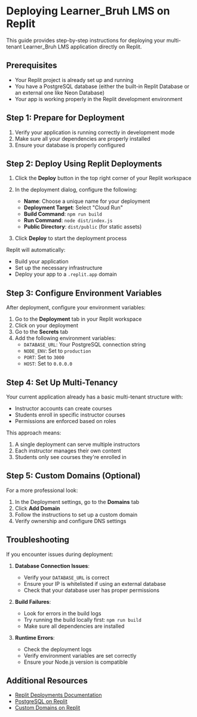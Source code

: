 # Deploying Learner_Bruh LMS on Replit

This guide provides step-by-step instructions for deploying your multi-tenant Learner_Bruh LMS application directly on Replit.

## Prerequisites

- Your Replit project is already set up and running
- You have a PostgreSQL database (either the built-in Replit Database or an external one like Neon Database)
- Your app is working properly in the Replit development environment

## Step 1: Prepare for Deployment

1. Verify your application is running correctly in development mode
2. Make sure all your dependencies are properly installed
3. Ensure your database is properly configured

## Step 2: Deploy Using Replit Deployments

1. Click the **Deploy** button in the top right corner of your Replit workspace
2. In the deployment dialog, configure the following:
   - **Name**: Choose a unique name for your deployment
   - **Deployment Target**: Select "Cloud Run"
   - **Build Command**: `npm run build`
   - **Run Command**: `node dist/index.js`
   - **Public Directory**: `dist/public` (for static assets)

3. Click **Deploy** to start the deployment process

Replit will automatically:
- Build your application
- Set up the necessary infrastructure
- Deploy your app to a `.replit.app` domain

## Step 3: Configure Environment Variables

After deployment, configure your environment variables:

1. Go to the **Deployment** tab in your Replit workspace
2. Click on your deployment
3. Go to the **Secrets** tab
4. Add the following environment variables:
   - `DATABASE_URL`: Your PostgreSQL connection string
   - `NODE_ENV`: Set to `production`
   - `PORT`: Set to `3000`
   - `HOST`: Set to `0.0.0.0`

## Step 4: Set Up Multi-Tenancy

Your current application already has a basic multi-tenant structure with:
- Instructor accounts can create courses
- Students enroll in specific instructor courses
- Permissions are enforced based on roles

This approach means:
1. A single deployment can serve multiple instructors
2. Each instructor manages their own content
3. Students only see courses they're enrolled in

## Step 5: Custom Domains (Optional)

For a more professional look:

1. In the Deployment settings, go to the **Domains** tab
2. Click **Add Domain**
3. Follow the instructions to set up a custom domain
4. Verify ownership and configure DNS settings

## Troubleshooting

If you encounter issues during deployment:

1. **Database Connection Issues**:
   - Verify your `DATABASE_URL` is correct
   - Ensure your IP is whitelisted if using an external database
   - Check that your database user has proper permissions

2. **Build Failures**:
   - Look for errors in the build logs
   - Try running the build locally first: `npm run build`
   - Make sure all dependencies are installed

3. **Runtime Errors**:
   - Check the deployment logs
   - Verify environment variables are set correctly
   - Ensure your Node.js version is compatible
   
## Additional Resources

- [Replit Deployments Documentation](https://docs.replit.com/hosting/deployments/overview)
- [PostgreSQL on Replit](https://docs.replit.com/hosting/databases/postgresql-on-replit)
- [Custom Domains on Replit](https://docs.replit.com/hosting/deployments/custom-domains)